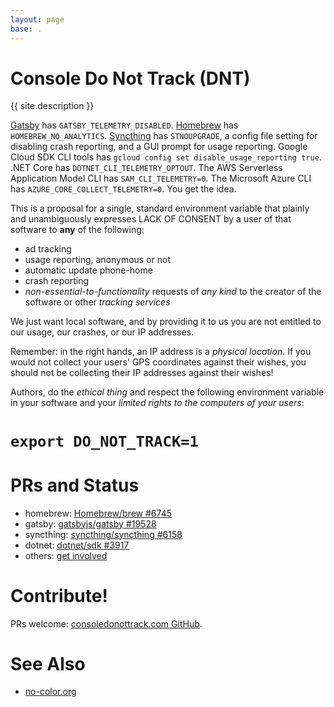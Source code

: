 ```yaml
---
layout: page
base: .
---
```


# Console Do Not Track (DNT)

{{ site.description }}

[Gatsby](https://www.gatsbyjs.org/) has `GATSBY_TELEMETRY_DISABLED`.
[Homebrew](https://brew.sh/) has `HOMEBREW_NO_ANALYTICS`.
[Syncthing](https://syncthing.net/) has `STNOUPGRADE`, a config file setting
for disabling crash reporting, and a GUI prompt for usage reporting.  Google
Cloud SDK CLI tools has `gcloud config set disable_usage_reporting true`.
.NET Core has `DOTNET_CLI_TELEMETRY_OPTOUT`.  The AWS Serverless Application
Model CLI has `SAM_CLI_TELEMETRY=0`.  The Microsoft Azure CLI has
`AZURE_CORE_COLLECT_TELEMETRY=0`.  You get the idea.<!--
Etcher has... well,
[nothing](https://github.com/balena-io/etcher/issues/2057). -->

This is a proposal for a single, standard environment variable that plainly
and unambiguously expresses LACK OF CONSENT by a user of that software to
**any** of the following:

* ad tracking
* usage reporting, anonymous or not
* automatic update phone-home
* crash reporting
* *non-essential-to-functionality* requests of *any kind* to the creator of
  the software or other *tracking services*

We just want local software, and by providing it to us you are not entitled
to our usage, our crashes, or our IP addresses.

Remember: in the right hands, an IP address is a *physical location*.  If
you would not collect your users' GPS coordinates against their wishes, you
should not be collecting their IP addresses against their wishes!

Authors, do the *ethical thing* and respect the following environment
variable in your software and your *limited rights to the computers of your
users*:

<div class="card card-body bg-light text-center shadow-lg p-3 mb-5 bg-white rounded">
    <h1><code>export DO_NOT_TRACK=1</code></h1>
</div>


# PRs and Status

* homebrew: [Homebrew/brew
  #6745](https://github.com/Homebrew/brew/pull/6745)
* gatsby: [gatsbyjs/gatsby
  #19528](https://github.com/gatsbyjs/gatsby/pull/19528)
* syncthing: [syncthing/syncthing
  #6158](https://github.com/syncthing/syncthing/pull/6158)
* dotnet: [dotnet/sdk #3917](https://github.com/dotnet/sdk/issues/3917)
* others: [get
  involved](https://github.com/sneak/consoledonottrack.com/pulls)

# Contribute!

PRs welcome:  [consoledonottrack.com GitHub](https://github.com/sneak/consoledonottrack.com).

# See Also

* [no-color.org](https://no-color.org/)
